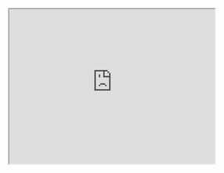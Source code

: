 <html>
  <head>
    <title>Developing Frontend and Backend</title>
      <link rel="stylesheet" type="text/css" href="video.css">
  </head>
  <body>
  
<div style="text-align:center;">
<iframe width="420" height="315"
src="https://www.youtube.com/embed/9k8gG9Fi6uw">
</iframe></div>
  
  
  </body>
</html>

